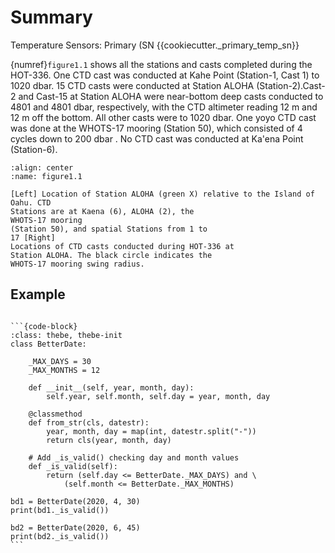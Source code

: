 # Summary

Temperature Sensors: Primary (SN {{cookiecutter._primary_temp_sn}} 


{numref}`figure1.1` shows all the stations and casts completed during the
HOT-336. One CTD cast was conducted at Kahe Point (Station-1, Cast 1) to 
1020 dbar. 15 CTD casts 
were conducted at Station ALOHA (Station-2).Cast-2 and
Cast-15 at Station ALOHA were near-bottom
deep casts conducted to 4801 and
4801 dbar, respectively, with the CTD
altimeter reading 12 m and
12 m off the bottom. All other
casts were to 1020 dbar. One yoyo CTD cast was done at the WHOTS-17 
mooring (Station 50), which consisted of
4 cycles down to 200 dbar
. No CTD cast was conducted at Ka'ena Point (Station-6). 


```{figure} /figures/01.summary/hotcoord.png
:align: center
:name: figure1.1

[Left] Location of Station ALOHA (green X) relative to the Island of Oahu. CTD
Stations are at Kaena (6), ALOHA (2), the
WHOTS-17 mooring
(Station 50), and spatial Stations from 1 to
17 [Right]
Locations of CTD casts conducted during HOT-336 at
Station ALOHA. The black circle indicates the
WHOTS-17 mooring swing radius.
```

## Example

```{thebe-button} 
```

````{container} thebe
```{code-block}
:class: thebe, thebe-init
class BetterDate:

    _MAX_DAYS = 30
    _MAX_MONTHS = 12
    
    def __init__(self, year, month, day):
        self.year, self.month, self.day = year, month, day
        
    @classmethod
    def from_str(cls, datestr):
        year, month, day = map(int, datestr.split("-"))
        return cls(year, month, day)
        
    # Add _is_valid() checking day and month values
    def _is_valid(self):
        return (self.day <= BetterDate._MAX_DAYS) and \
            (self.month <= BetterDate._MAX_MONTHS)
        
bd1 = BetterDate(2020, 4, 30)
print(bd1._is_valid())

bd2 = BetterDate(2020, 6, 45)
print(bd2._is_valid())
```
````